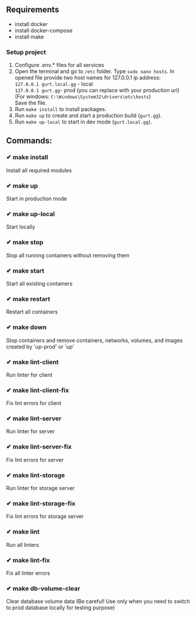 ## Requirements

- install docker
- install docker-compose
- install make

### Setup project

1. Configure .env.\* files for all services
2. Open the terminal and go to `/etc` folder. Type `sudo nano hosts`. In opened file provide two host names for 127.0.0.1 ip address:<br/>
   `127.0.0.1 gurt.local.gg` - local<br/>
   `127.0.0.1 gurt.gg`- prod (you can replace with your production url)<br/>
   (For windows: `C:\Windows\System32\drivers\etc\hosts`)<br />
   Save the file.
3. Run `make install` to install packages.
4. Run `make up` to create and start a production build (`gurt.gg`).
5. Run `make up-local` to start in dev mode (`gurt.local.gg`).

## Commands:

### ✔ make install

Install all required modules

### ✔ make up

Start in production mode

### ✔ make up-local

Start locally

### ✔ make stop

Stop all running containers without removing them

### ✔ make start

Start all existing containers

### ✔ make restart

Restart all containers

### ✔ make down

Stop containers and remove containers, networks, volumes, and images created by 'up-prod' or 'up'

### ✔ make lint-client

Run linter for client

### ✔ make lint-client-fix

Fix lint errors for client

### ✔ make lint-server

Run linter for server

### ✔ make lint-server-fix

Fix lint errors for server

### ✔ make lint-storage

Run linter for storage server

### ✔ make lint-storage-fix

Fix lint errors for storage server

### ✔ make lint

Run all linters

### ✔ make lint-fix

Fix all linter errors

### ✔ make db-volume-clear

Clear database volume data
(Be careful! Use only when you need to switch to prod database locally for testing purpose)
